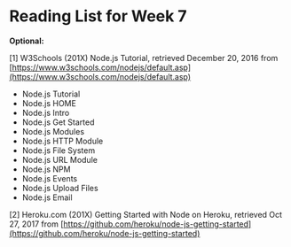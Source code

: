 # Reading List for Week 7

**Optional:**

[1] W3Schools (201X) Node.js Tutorial, retrieved December 20, 2016 from [https://www.w3schools.com/nodejs/default.asp](https://www.w3schools.com/nodejs/default.asp)

- Node.js Tutorial
- Node.js HOME
- Node.js Intro
- Node.js Get Started
- Node.js Modules
- Node.js HTTP Module
- Node.js File System
- Node.js URL Module
- Node.js NPM
- Node.js Events
- Node.js Upload Files
- Node.js Email

[2] Heroku.com (201X) Getting Started with Node on Heroku, retrieved Oct 27, 2017 from [https://github.com/heroku/node-js-getting-started](https://github.com/heroku/node-js-getting-started)
